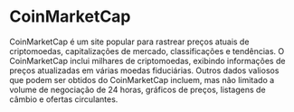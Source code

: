 # CoinMarketCap

CoinMarketCap é um site popular para rastrear preços atuais de criptomoedas, capitalizações de mercado, classificações e tendências. O CoinMarketCap inclui milhares de criptomoedas, exibindo informações de preços atualizadas em várias moedas fiduciárias. Outros dados valiosos que podem ser obtidos do CoinMarketCap incluem, mas não limitado a volume de negociação de 24 horas, gráficos de preços, listagens de câmbio e ofertas circulantes.
